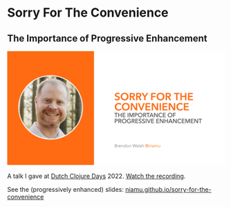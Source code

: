 # Sorry For The Convenience

## The Importance of Progressive Enhancement

[![media/metatag.png](media/metatag.png)](https://www.youtube.com/watch?v=Tds4uHdf7Zk)

A talk I gave at [Dutch Clojure Days](https://clojuredays.org) 2022. [Watch the recording](https://www.youtube.com/watch?v=Tds4uHdf7Zk).

See the (progressively enhanced) slides: [niamu.github.io/sorry-for-the-convenience](https://niamu.github.io/sorry-for-the-convenience)
